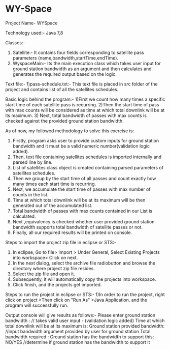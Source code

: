 # WY-Space


Project Name- WYSpace

Technology used:- Java 7,8

Classes:-
1) Satellite:- It contains four fields corresponding to satellite pass parameters (name,bandwidth,startTime,endTime).
2) WyspaceMain:- Its the main execution class which takes user input for ground station bandwidth as an argument and then calculates and generates the required output based on the logic.

Text file:-
1)pass-schedule.txt:- This text file is placed in src folder of the project and contains list of all the satellites schedules.


Basic logic behind the program:-
1)First we count how many times a specific start time of each satellite pass is recurring.
2)Then the start time of pass with max counts will be considered as time at which total downlink will be at its maximum.
3) Next, total bandwidth of passes with max counts is checked against the provided ground station bandwidth.


As of now, my followed methodology to solve this exercise is:

1) Firstly, program asks user to provide custom inputs for ground station bandwidth and it must be a valid numeric number(validation logic added).
2) Then, text file containing satellites schedules is imported internally and parsed line by line.
3) List of satellites class object is created containing parsed parameters of satellites schedules.
4) Then we group by the start time of all passes and count exactly how many times each start time is recurring.
5) Next, we accumulate the start time of passes with max number of counts in the list.
7) Time at which total downlink will be at its maximum will be then generated out of the accumulated list.
8) Total bandwidth of passes with max counts contained in our List is calculated.
9) Next ,equivalency is checked whether user provided ground station bandwidth supports total bandwidth of satellite passes or not.
10) Finally, all our required results will be printed on console.


 Steps to import the project zip file in eclipse or STS:-

1) In eclipse, Go to file> Import > Under General, Select Existing Projects into workspace> Click on next.
2) In the next dialog, select the archive file radiobutton and browse the directory where project zip file resides.
3) Select the zip file and open it.
4) Subsequently, it will automatically copy the projects into workspace. 
5) Click finish, and the projects get imported.

 Steps to run the project in eclipse or STS:-
1)In order to run the project, right click on project >Then click on "Run As" >Java Application.
  and the program will successfully run.


Output console will give results as follows:-
Please enter ground station bandwidth :    // takes valid user input   - (validation logic added)
Time at which total downlink will be at its maximum is: 
Ground station provided bandwidth:      //input bandwidth argument provided by user for ground station
Total bandwidth required : 
Ground station has the bandwidth to support this:  NO/YES    //determine if ground station has the bandwidth to support it

